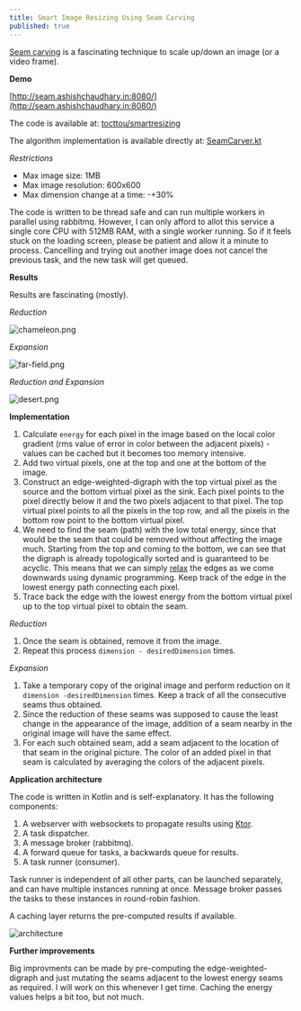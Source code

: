 ```yaml
---
title: Smart Image Resizing Using Seam Carving
published: true
---
```


[Seam carving](https://people.csail.mit.edu/mrub/talks/SeamCarving_6.865.pdf) is a fascinating technique to scale up/down an image (or a video frame).

**Demo**

[http://seam.ashishchaudhary.in:8080/](http://seam.ashishchaudhary.in:8080/)

The code is available at: [tocttou/smartresizing](https://github.com/tocttou/smartresizing)

The algorithm implementation is available directly at: [SeamCarver.kt](https://github.com/tocttou/smartresizing/blob/master/src/main/kotlin/in/ashishchaudhary/smartresizing/task/SeamCarver.kt)

*Restrictions*

- Max image size:  1MB
- Max image resolution: 600x600
- Max dimension change at a time: -+30%

The code is written to be thread safe and can run multiple workers in parallel using rabbitmq. However, I can only afford to allot this service a single core CPU with 512MB RAM, with a single worker running. So if it feels stuck on the loading screen, please be patient and allow it a minute to process. Cancelling and trying out another image does not cancel the previous task, and the new task will get queued.

**Results**

Results are fascinating (mostly).

*Reduction*

![chameleon.png](https://i.imgur.com/vfoWtCE.png)

*Expansion*

![far-field.png](https://i.imgur.com/9YDV5JU.png)

*Reduction and Expansion*

![desert.png](https://i.imgur.com/WohQC6B.png)

**Implementation**

1. Calculate `energy` for each pixel in the image based on the local color gradient (rms value of error in color between the adjacent pixels) - values can be cached but it becomes too memory intensive.
2. Add two virtual pixels, one at the top and one at the bottom of the image.
3. Construct an edge-weighted-digraph with the top virtual pixel as the source and the bottom virtual pixel as the sink. Each pixel points to the pixel directly below it and the two pixels adjacent to that pixel. The top virtual pixel points to all the pixels in the top row, and all the pixels in the bottom row point to the bottom virtual pixel.
4. We need to find the seam (path) with the low total energy, since that would be the seam that could be removed without affecting the image much. Starting from the top and coming to the bottom, we can see that the digraph is already topologically sorted and is guaranteed to be acyclic. This means that we can simply [relax](https://github.com/tocttou/smartresizing/blob/fe5ca1bd6f36d4be08204f217f2458cbeae5004a/src/main/kotlin/in/ashishchaudhary/smartresizing/task/SeamCarver.kt#L309) the edges as we come downwards using dynamic programming. Keep track of the edge in the lowest energy path connecting each pixel.
5. Trace back the edge with the lowest energy from the bottom virtual pixel up to the top virtual pixel to obtain the seam.

*Reduction*

1. Once the seam is obtained, remove it from the image.
2. Repeat this process `dimension - desiredDimension` times.

*Expansion*

1. Take a temporary copy of the original image and perform reduction on it `dimension -desiredDimension` times. Keep a track of all the consecutive seams thus obtained.
2. Since the reduction of these seams was supposed to cause the least change in the appearance of the image, addition of a seam nearby in the original image will have the same effect.
3. For each such obtained seam, add a seam adjacent to the location of that seam in the original picture. The color of an added pixel in that seam is calculated by averaging the colors of the adjacent pixels.

**Application architecture**

The code is written in Kotlin and is self-explanatory. It has the following components:

1. A webserver with websockets to propagate results using [Ktor](http://ktor.io/).
2. A task dispatcher.
3. A message broker (rabbitmq).
4. A forward queue for tasks, a backwards queue for results.
5. A task runner (consumer).

Task runner is independent of all other parts, can be launched separately, and can have multiple instances running at once. Message broker passes the tasks to these instances in round-robin fashion.

A caching layer returns the pre-computed results if available.

![architecture](https://i.imgur.com/DJv24cT.png)

**Further improvements**

Big improvments can be made by pre-computing the edge-weighted-digraph and just mutating the seams adjacent to the lowest energy seams as required. I will work on this whenever I get time. Caching the energy values helps a bit too, but not much.